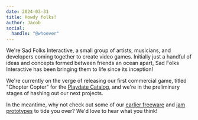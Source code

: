 ```yaml
---
date: 2024-03-31
title: Howdy folks!
author: Jacob
social:
  handle: "@whoever"
---
```


We're Sad Folks Interactive, a small group of artists, musicians, and developers coming together to create video games. Initially just a handful of ideas and concepts formed between friends an ocean apart, Sad Folks Interactive has been bringing them to life since its inception!

We're currently on the verge of releasing our first commercial game, titled "Chopter Copter" for the [Playdate Catalog](https://play.date/games/), and we're in the preliminary stages of hashing out our next projects.

In the meantime, why not check out some of our [earlier freeware](https://lagdotcom.itch.io/diggin-it) and [jam prototypes](https://lagdotcom.itch.io/poisoned-daggers) to tide you over? We'd love to hear what you think!
